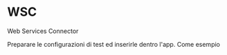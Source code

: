 # WSC
Web Services Connector

Preparare le configurazioni di test ed inserirle dentro l'app. Come esempio